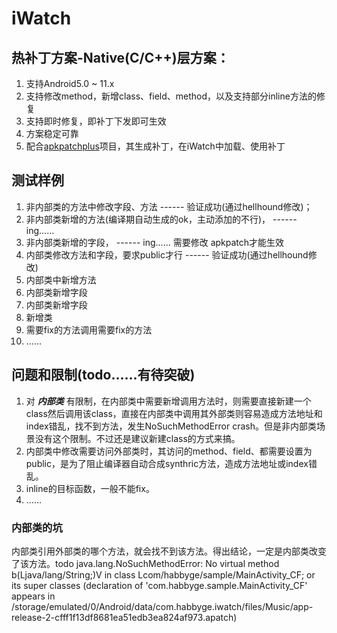 # iWatch
## 热补丁方案-Native(C/C++)层方案：
1. 支持Android5.0 ~ 11.x
2. 支持修改method，新增class、field、method，以及支持部分inline方法的修复
3. 支持即时修复，即补丁下发即可生效
4. 方案稳定可靠
5. 配合[apkpatchplus](https://github.com/habbyge/apkpatchplus)项目，其生成补丁，在iWatch中加载、使用补丁

## 测试样例
1. 非内部类的方法中修改字段、方法 ------ 验证成功(通过hellhound修改)；
2. 非内部类新增的方法(编译期自动生成的ok，主动添加的不行)， ------ ing......
3. 非内部类新增的字段， ------ ing...... 需要修改 apkpatch才能生效
4. 内部类修改方法和字段，要求public才行 ------ 验证成功(通过hellhound修改)
5. 内部类中新增方法
6. 内部类新增字段
7. 内部类新增字段
8. 新增类
9. 需要fix的方法调用需要fix的方法
10. ......

## 问题和限制(todo......有待突破)
1. 对 ***内部类*** 有限制，在内部类中需要新增调用方法时，则需要直接新建一个class然后调用该class，直接在内部类中调用其外部类则容易造成方法地址和index错乱，找不到方法，发生NoSuchMethodError crash。但是非内部类场景没有这个限制。不过还是建议新建class的方式来搞。
2. 内部类中修改需要访问外部类时，其访问的method、field、都需要设置为public，是为了阻止编译器自动合成synthric方法，造成方法地址或index错乱。
3. inline的目标函数，一般不能fix。
4. ......

### 内部类的坑
内部类引用外部类的哪个方法，就会找不到该方法。得出结论，一定是内部类改变了该方法。todo
java.lang.NoSuchMethodError: No virtual method b(Ljava/lang/String;)V in class Lcom/habbyge/sample/MainActivity_CF; or its super classes (declaration of 'com.habbyge.sample.MainActivity_CF' appears in /storage/emulated/0/Android/data/com.habbyge.iwatch/files/Music/app-release-2-cfff1f13df8681ea51edb3ea824af973.apatch)
